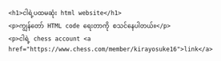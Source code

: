 <html>
  
    <h1>ငါရဲ့ပထမဆုံး html website</h1>
    <p>ကျွန်တော် HTML code ရေးတာကို စသင်နေပါတယ်။</p>
    <p>ငါရဲ့ chess account <a href="https://www.chess.com/member/kirayosuke16">link</a>
  

